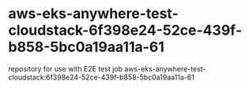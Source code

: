 # aws-eks-anywhere-test-cloudstack-6f398e24-52ce-439f-b858-5bc0a19aa11a-61
repository for use with E2E test job aws-eks-anywhere-test-cloudstack:6f398e24-52ce-439f-b858-5bc0a19aa11a-61
